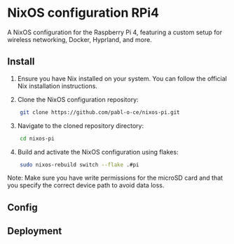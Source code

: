 # NixOS configuration RPi4
A NixOS configuration for the Raspberry Pi 4, featuring a custom setup for wireless networking, Docker, Hyprland, and more.

## Install

1. Ensure you have Nix installed on your system. You can follow the official Nix installation instructions.

2. Clone the NixOS configuration repository:
```sh
    git clone https://github.com/pabl-o-ce/nixos-pi.git
```
3. Navigate to the cloned repository directory:
```sh
    cd nixos-pi
```
4. Build and activate the NixOS configuration using flakes:
```sh
    sudo nixos-rebuild switch --flake .#pi
```

Note: Make sure you have write permissions for the microSD card and that you specify the correct device path to avoid data loss.

## Config

## Deployment
